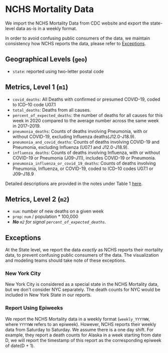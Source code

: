 # NCHS Mortality Data

We import the NCHS Mortality Data from CDC website and export
the state-level data as-is in a weekly format.  

In order to avoid confusing public consumers of the data, we maintain
consistency how NCHS reports the data, please refer to [Exceptions](#Exceptions).

## Geographical Levels (`geo`)
* `state`: reported using two-letter postal code

## Metrics, Level 1 (`m1`)
* `covid_deaths`: All Deaths with confirmed or presumed COVID-19, 
                  coded to ICD–10 code U07.1
* `total_deaths`: Deaths from all causes.
* `percent_of_expected_deaths`:  the number of deaths for all causes for this 
                                 week in 2020 compared to the average number 
                                 across the same week in 2017–2019.
* `pneumonia_deaths`: Counts of deaths involving Pneumonia, with or without
                      COVID-19, excluding Influenza deaths(J12.0-J18.9).
* `pneumonia_and_covid_deaths`: Counts of deaths involving COVID-19 and Pneumonia,
                                excluding Influenza (U07.1 and J12.0-J18.9).
* `influenza_deaths`: Counts of deaths involving Influenza, with or without 
                      COVID-19 or Pneumonia (J09-J11), includes COVID-19 or 
                      Pneumonia.
* `pneumonia_influenza_or_covid_19_deaths`: Counts of deaths involving Pneumonia, 
                                            Influenza, or COVID-19, coded to ICD–10 
                                            codes U07.1 or J09–J18.9

Detailed descriptions are provided in the notes under Table 1 [here](https://www.cdc.gov/nchs/nvss/vsrr/COVID19/index.htm).

## Metrics, Level 2 (`m2`)
* `num`: number of new deaths on a given week
* `prop`: `num` / population * 100,000
* _**No** `m2` for signal `percent_of_expected_deaths`._

## Exceptions

At the State level, we report the data _exactly_ as NCHS reports their
mortality data, to prevent confusing public consumers of the data.
The visualization and modeling teams should take note of these exceptions.

### New York City

New York City is considered as a special state in the NCHS Mortality data,
but we don't consider NYC separately. The death counts for NYC would be included
 in New York State in our reports.

### Report Using Epiweeks 

We report the NCHS Mortality data in a weekly format (`weekly_YYYYWW`, where `YYYYWW`
refers to an epiweek). However, NCHS reports their weekly data from Saturday to 
Saturday. We assume there is a one day shift. For example, they report a death counts 
for Alaska in a week starting from date D, we will report the timestamp of this report 
as the corresponding epiweek of date(D + 1).
